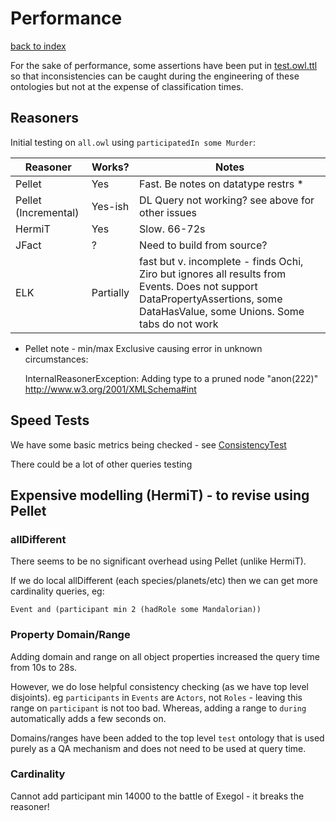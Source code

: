 # Performance

[back to index](index.md)


For the sake of performance, some assertions have been put in
[test.owl.ttl](../ontologies/test.owl.ttl) so that inconsistencies can be
caught during the engineering of these ontologies but not
at the expense of classification times.

## Reasoners

Initial testing on `all.owl` using `participatedIn some Murder`:

|Reasoner |Works? | Notes
--- | --- | --- 
|Pellet                 |Yes       | Fast. Be notes on datatype restrs *
|Pellet (Incremental)   |Yes-ish   | DL Query not working? see above for other issues
|HermiT                 |Yes       | Slow. 66-72s
|JFact                  |?         | Need to build from source?
|ELK                    |Partially | fast but v. incomplete - finds Ochi, Ziro but ignores all results from Events. Does not support DataPropertyAssertions, some DataHasValue, some Unions. Some tabs do not work

* Pellet note - min/max Exclusive causing error in unknown circumstances:
  

    InternalReasonerException: Adding type to a pruned node "anon(222)" http://www.w3.org/2001/XMLSchema#int


## Speed Tests
We have some basic metrics being checked - see [ConsistencyTest](../src/test/java/com/nickd/sw/ConsistencyTest.java)

There could be a lot of other queries testing

## Expensive modelling (HermiT) - to revise using Pellet

### allDifferent

There seems to be no significant overhead using Pellet (unlike HermiT).

If we do local allDifferent (each species/planets/etc) then we can get more cardinality queries, eg:

    Event and (participant min 2 (hadRole some Mandalorian))

### Property Domain/Range

Adding domain and range on all object properties increased the query time from 10s to 28s.

However, we do lose helpful consistency checking (as we have top level disjoints).
eg `participants` in `Events` are `Actors`, not `Roles` - leaving this range on `participant` is not too bad.
Whereas, adding a range to `during` automatically adds a few seconds on.

Domains/ranges have been added to the top level `test` ontology that is used purely
as a QA mechanism and does not need to be used at query time.

### Cardinality
Cannot add participant min 14000 to the battle of Exegol - it breaks the reasoner!